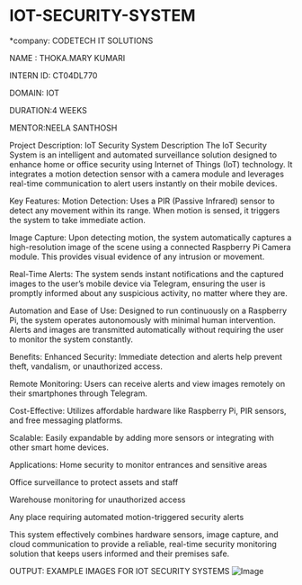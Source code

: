 # IOT-SECURITY-SYSTEM
*company: CODETECH IT SOLUTIONS

NAME : THOKA.MARY KUMARI

INTERN ID: CT04DL770

DOMAIN: IOT

DURATION:4 WEEKS

MENTOR:NEELA SANTHOSH

Project Description:
IoT Security System Description
The IoT Security System is an intelligent and automated surveillance solution designed to enhance home or office security using Internet of Things (IoT) technology. It integrates a motion detection sensor with a camera module and leverages real-time communication to alert users instantly on their mobile devices.

Key Features:
Motion Detection:
Uses a PIR (Passive Infrared) sensor to detect any movement within its range. When motion is sensed, it triggers the system to take immediate action.

Image Capture:
Upon detecting motion, the system automatically captures a high-resolution image of the scene using a connected Raspberry Pi Camera module. This provides visual evidence of any intrusion or movement.

Real-Time Alerts:
The system sends instant notifications and the captured images to the user’s mobile device via Telegram, ensuring the user is promptly informed about any suspicious activity, no matter where they are.

Automation and Ease of Use:
Designed to run continuously on a Raspberry Pi, the system operates autonomously with minimal human intervention. Alerts and images are transmitted automatically without requiring the user to monitor the system constantly.

Benefits:
Enhanced Security: Immediate detection and alerts help prevent theft, vandalism, or unauthorized access.

Remote Monitoring: Users can receive alerts and view images remotely on their smartphones through Telegram.

Cost-Effective: Utilizes affordable hardware like Raspberry Pi, PIR sensors, and free messaging platforms.

Scalable: Easily expandable by adding more sensors or integrating with other smart home devices.

Applications:
Home security to monitor entrances and sensitive areas

Office surveillance to protect assets and staff

Warehouse monitoring for unauthorized access

Any place requiring automated motion-triggered security alerts

This system effectively combines hardware sensors, image capture, and cloud communication to provide a reliable, real-time security monitoring solution that keeps users informed and their premises safe.

OUTPUT: EXAMPLE IMAGES FOR IOT SECURITY SYSTEMS
![Image](https://github.com/user-attachments/assets/dad6a744-3231-422a-b458-ac9961356c3a)

